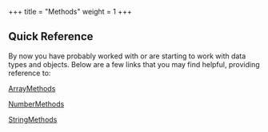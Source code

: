 +++
title = "Methods"
weight = 1
+++

## Quick Reference
By now you have probably worked with or are starting to work with data types and objects.
Below are a few links that you may find helpful, providing reference to:

[ArrayMethods](https://www.w3schools.com/js/js_array_methods.asp)

[NumberMethods](https://www.w3schools.com/js/js_number_methods.asp)

[StringMethods](https://www.w3schools.com/js/js_string_methods.asp)
